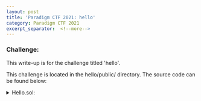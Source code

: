 ```yaml
---
layout: post
title: 'Paradigm CTF 2021: hello'
category: Paradigm CTF 2021
excerpt_separator:  <!--more-->
---
```


### Challenge:
This write-up is for the challenge titled 'hello'.


This challenge is located in the hello/public/ directory. The source code can be found below:

<details>
<summary> Hello.sol:</summary>
<br>
<div markdown="1">
```
pragma solidity 0.8.0;

contract Hello {
    bool public solved = false;

    function solve() public {
        solved = true;

    }
}
```
</div>
</details>

<details>
<summary> Setup.sol:</summary>
<br>
<div markdown="1">
```
pragma solidity 0.8.0;

import "./Hello.sol";

contract Setup {
    Hello public hello;

    constructor() {
        hello = new Hello();
    }

    function isSolved() public view returns (bool) {
        return hello.solved();
    }
}
```
</div>
</details>

The solution for this level can be found below:

<details>
<summary> Solution:</summary>
<br>
<div markdown="1">
This challenge is really just about setting up the environment. As the competition is since over, I've chosen to simulate the challenges over the HardHat network.
</details>

<details>
<summary> Hardhat Challenge:</summary>
<br>
<div markdown="1">
```
const { ethers } = require('hardhat');
const { expect } = require('chai');

describe('[Challenge] hello', function () {

    before(async function () {
        /** SETUP */
        [deployer] = await ethers.getSigners();

        const Setup = await ethers.getContractFactory('Setup', deployer);
        this.setup = await Setup.deploy();

        const Hello = await ethers.getContractFactory('Hello', deployer);
        this.hello = await Hello.attach(await this.setup.hello());

    });

    it('Exploit', async function () {
        /** CODE YOUR EXPLOIT HERE  */
    });

    after(async function () {
        /** SUCCESS CONDITIONS */
        expect(
            await this.setup.isSolved()
        ).to.equal(true);
    });
});


```
</div>
</details>
<details>
<summary> HardHat Solution:</summary>
<br>
<div markdown="1">
```
    it('Exploit', async function () {
        /** CODE YOUR EXPLOIT HERE  */
        await this.hello.solve();
    });
```
</div>
</details>

